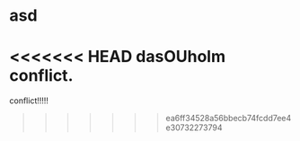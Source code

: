 # asd
<<<<<<< HEAD
dasOUholm
conflict.
=======
conflict!!!!!
>>>>>>> ea6ff34528a56bbecb74fcdd7ee4e30732273794
